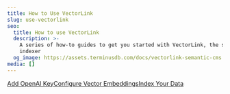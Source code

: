 ```yaml
---
title: How to Use VectorLink
slug: use-vectorlink
seo:
  title: How to use VectorLink
  description: >-
    A series of how-to guides to get you started with VectorLink, the semantic
    indexer
  og_image: https://assets.terminusdb.com/docs/vectorlink-semantic-cms.png
media: []
---
```


[Add OpenAI Key](/docs/set-up-vectorlink/)[Configure Vector Embeddings](/docs/openai-handlebars-config/)[Index Your Data](/docs/index-your-data/)